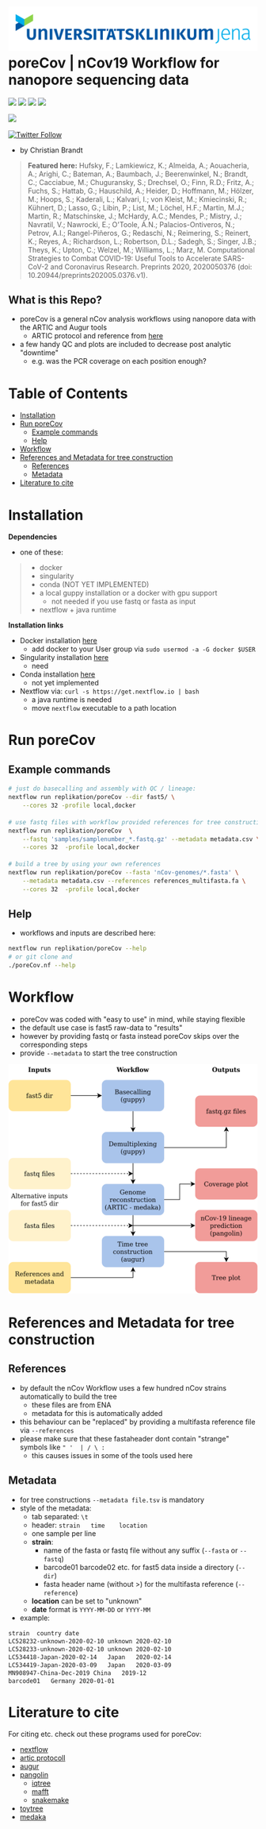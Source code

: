 ![logo](data/logo/mobile_logo.png)
**poreCov | nCov19 Workflow for nanopore sequencing data**   
===

![](https://img.shields.io/badge/nextflow-20.01.0-brightgreen)
![](https://img.shields.io/badge/uses-docker-blue.svg)
![](https://img.shields.io/badge/uses-singularity-yellow.svg)
![](https://img.shields.io/badge/licence-GPL--3.0-lightgrey.svg)


![](https://github.com/replikation/nCov/workflows/Syntax_check/badge.svg)


[![Twitter Follow](https://img.shields.io/twitter/follow/gcloudChris.svg?style=social)](https://twitter.com/gcloudChris) 

* by Christian Brandt

> **Featured here:**
> Hufsky, F.; Lamkiewicz, K.; Almeida, A.; Aouacheria, A.; Arighi, C.; Bateman, A.; Baumbach, J.; Beerenwinkel, N.; Brandt, C.; Cacciabue, M.; Chuguransky, S.; Drechsel, O.; Finn, R.D.; Fritz, A.; Fuchs, S.; Hattab, G.; Hauschild, A.; Heider, D.; Hoffmann, M.; Hölzer, M.; Hoops, S.; Kaderali, L.; Kalvari, I.; von Kleist, M.; Kmiecinski, R.; Kühnert, D.; Lasso, G.; Libin, P.; List, M.; Löchel, H.F.; Martin, M.J.; Martin, R.; Matschinske, J.; McHardy, A.C.; Mendes, P.; Mistry, J.; Navratil, V.; Nawrocki, E.; O'Toole, Á.N.; Palacios-Ontiveros, N.; Petrov, A.I.; Rangel-Piñeros, G.; Redaschi, N.; Reimering, S.; Reinert, K.; Reyes, A.; Richardson, L.; Robertson, D.L.; Sadegh, S.; Singer, J.B.; Theys, K.; Upton, C.; Welzel, M.; Williams, L.; Marz, M. Computational Strategies to Combat COVID-19: Useful Tools to Accelerate SARS-CoV-2 and Coronavirus Research. Preprints 2020, 2020050376 (doi: 10.20944/preprints202005.0376.v1).

## What is this Repo?

* poreCov is a general nCov analysis workflows using nanopore data with the ARTIC and Augur tools
    * ARTIC protocol and reference from [here](https://artic.network/ncov-2019)
* a few handy QC and plots are included to decrease post analytic "downtime"
    * e.g. was the PCR coverage on each position enough?

Table of Contents
=================

* [Installation](#Installation)
* [Run poreCov](#Run-poreCov)
    * [Example commands](#Example-commands)
    * [Help](#Help)
* [Workflow](#Workflow)
* [References and Metadata for tree construction](#References-and-Metadata-for-tree-construction)
    * [References](#References)
    * [Metadata](#Metadata)
* [Literature to cite](#Literature-to-cite)


# Installation

**Dependencies**

* one of these:
>   * docker
>   * singularity
>   * conda (NOT YET IMPLEMENTED)
>   * a local guppy installation or a docker with gpu support
>      * not needed if you use fastq or fasta as input
>   * nextflow + java runtime 

**Installation links**

* Docker installation [here](https://docs.docker.com/v17.09/engine/installation/linux/docker-ce/ubuntu/#install-docker-ce)
    * add docker to your User group via `sudo usermod -a -G docker $USER`
* Singularity installation [here](https://singularity.lbl.gov/install-linux)
    * need
* Conda installation [here](https://docs.conda.io/projects/conda/en/latest/user-guide/install/)
    * not yet implemented
* Nextflow via: `curl -s https://get.nextflow.io | bash`
    * a java runtime is needed
    * move `nextflow` executable to a path location

# Run poreCov

## Example commands

```bash
# just do basecalling and assembly with QC / lineage:
nextflow run replikation/poreCov --dir fast5/ \
    --cores 32 -profile local,docker

# use fastq files with workflow provided references for tree construction
nextflow run replikation/poreCov  \
    --fastq 'samples/samplenumber_*.fastq.gz' --metadata metadata.csv \
    --cores 32  -profile local,docker

# build a tree by using your own references
nextflow run replikation/poreCov --fasta 'nCov-genomes/*.fasta' \
    --metadata metadata.csv --references references_multifasta.fa \
    --cores 32  -profile local,docker
```

## Help

* workflows and inputs are described here:

```bash
nextflow run replikation/poreCov --help
# or git clone and
./poreCov.nf --help
```

# Workflow

* poreCov was coded with "easy to use" in mind, while staying flexible
* the default use case is fast5 raw-data to "results"
* however by providing fastq or fasta instead poreCov skips over the corresponding steps
* provide `--metadata` to start the tree construction

![workflow](data/figures/workflow.png)

# References and Metadata for tree construction
## References
* by default the nCov Workflow uses a few hundred nCov strains automatically to build the tree
    * these files are from ENA
    * metadata for this is automatically added
* this behaviour can be "replaced" by providing a multifasta reference file via `--references`
* please make sure that these fastaheader dont contain "strange" symbols like `" '  | / \ :`
    * this causes issues in some of the tools used here

## Metadata
* for tree constructions `--metadata file.tsv` is mandatory
* style of the metadata: 
    * tab separated: `\t`
    * header: `strain   time    location`
    * one sample per line
    * **strain**: 
        * name of the fasta or fastq file without any suffix (`--fasta` or `--fastq`)
        * barcode01 barcode02 etc. for fast5 data inside a directory (`--dir`)
        * fasta header name (without >) for the multifasta reference (`--reference`)
    * **location** can be set to "unknown"
    * **date** format is `YYYY-MM-DD` or `YYYY-MM`
* example:

```csv
strain	country	date
LC528232-unknown-2020-02-10	unknown	2020-02-10
LC528233-unknown-2020-02-10	unknown	2020-02-10
LC534418-Japan-2020-02-14	Japan	2020-02-14
LC534419-Japan-2020-03-09	Japan	2020-03-09
MN908947-China-Dec-2019	China	2019-12
barcode01   Germany 2020-01-01
```

# Literature to cite
For citing etc. check out these programs used for poreCov:
* [nextflow](https://www.nextflow.io/index.html)
* [artic protocoll](https://artic.network/ncov-2019/ncov2019-bioinformatics-sop.html)
* [augur](https://github.com/nextstrain/augur)
* [pangolin](https://github.com/hCoV-2019/pangolin)
    * [iqtree](http://www.iqtree.org/#download)
    * [mafft](https://mafft.cbrc.jp/alignment/software/)
    * [snakemake](https://snakemake.readthedocs.io/en/stable/index.html)
* [toytree](https://github.com/eaton-lab/toytree)
* [medaka](https://github.com/nanoporetech/medaka)
